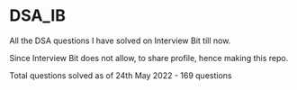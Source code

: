 # DSA_IB
All the DSA questions I have solved on Interview Bit till now.

Since Interview Bit does not allow, to share profile, hence making this repo.

Total questions solved as of 24th May 2022 - 169 questions
